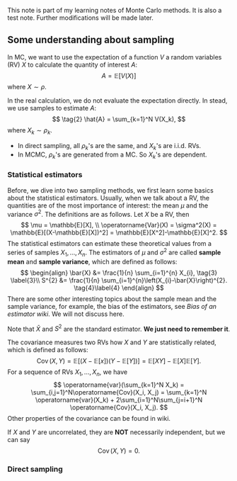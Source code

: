 This note is part of my learning notes of Monte Carlo methods. It is also a test note. Further modifications will be made later.

## Some understanding about sampling

In MC, we want to use the expectation of a function $V$ a random variables (RV) $X$ to calculate the quantity of interest $A$:
$$
\tag{1}
A = \mathbb{E}[V(X)]
$$
where $X \sim \rho$.

In the real calculation, we do not evaluate the expectation directly. In stead, we use samples to estimate $A$:
$$
\tag{2}
\hat{A} = \sum_{k=1}^N V(X_k),
$$
where $X_k \sim \rho_k$. 

- In direct sampling, all $\rho_k$'s are the same, and $X_k$'s are i.i.d. RVs.
- In MCMC, $\rho_k$'s are generated from a MC. So $X_k$'s are dependent. 



### Statistical estimators

Before, we dive into two sampling methods, we first learn some basics about the statistical estimators. Usually, when we talk about a RV, the quantities are of the most importance of interest: the mean $\mu$ and the variance $\sigma^2$. The definitions are as follows. Let $X$ be a RV, then 
$$
\mu = \mathbb{E}[X], \\
\operatorname{Var}(X) = \sigma^2(X) = \mathbb{E}[(X-\mathbb{E}[X])^2] = \mathbb{E}[X^2]-\mathbb{E}[X]^2.
$$
The statistical estimators can estimate these theoretical values from a series of samples $X_1, \dots, X_n$. The estimators of $\mu$ and $\sigma^2$ are called **sample mean** and **sample variance**, which are defined as follows:
$$
\begin{align}
\bar{X} &= \frac{1}{n} \sum_{i=1}^{n} X_{i}, \tag{3} \label{3}\\
S^{2} &= \frac{1}{n} \sum_{i=1}^{n}\left(X_{i}-\bar{X}\right)^{2}. \tag{4}\label{4}
\end{align}
$$
There are some other interesting topics about the sample mean and the sample variance, for example, the bias of the estimators, see *Bias of an estimator wiki*. We will not discuss here. 

Note that $\bar{X}$ and $S^2$ are the standard estimator. **We just need to remember it**.

The covariance measures two RVs how $X$ and $Y$ are statistically related, which is defined as follows:
$$
\operatorname{Cov}(X,Y) = \mathbb{E}[(X-\mathbb{E}[x])(Y-\mathbb{E}[Y])] = \mathbb{E}[XY] - \mathbb{E}[X] \mathbb{E}[Y].
$$
For a sequence of RVs $X_1, \dots, X_n$, we have 
$$
\operatorname{var}(\sum_{k=1}^N X_k) = \sum_{i,j=1}^N\operatorname{Cov}(X_i, X_j) = \sum_{k=1}^N \operatorname{var}(X_k) + 2\sum_{i=1}^N\sum_{j=i+1}^N \operatorname{Cov}(X_i, X_j).
$$
Other properties of the covariance can be found in wiki. 

If $X$ and $Y$ are uncorrelated, they are **NOT** necessarily independent, but we can say
$$
\operatorname{Cov}(X, Y) = 0.
$$




### Direct sampling 

